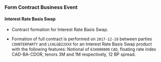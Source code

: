 ### Form Contract Business Event

#### Interest Rate Basis Swap
- Contract formation for Interest Rate Basis Swap.

- Formation of full contract is performed on `2017-12-18` between parties
  `COUNTERPARTY` and `LCHLGB22XXX` for an
  Interest Rate Basis Swap product with the following
  features: Notional of `634000000` `CAD`, floating rate index CAD-BA-CDOR, tenors 3M and 1M respectively, 12 BP spread.